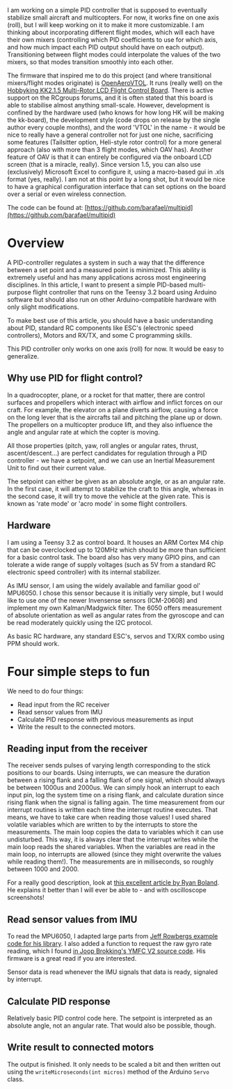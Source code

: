 I am working on a simple PID controller that is supposed to eventually
stabilize small aircraft and multicopters. For now, it works fine on one axis
(roll), but I will keep working on it to make it more customizable. I am
thinking about incorporating different flight modes, which will each have their
own mixers (controlling which PID coefficients to use for which axis, and how
much impact each PID output should have on each output). Transitioning between
flight modes could interpolate the values of the two mixers, so that modes
transition smoothly into each other.

The firmware that inspired me to do this project (and where transitional
mixers/flight modes originate) is
[OpenAeroVTOL](https://www.rcgroups.com/forums/showthread.php?1972686-OpenAeroVTOL-with-transitional-mixers-(perfect-for-VTOLs)).
It runs (really well) on the [Hobbyking KK2.1.5 Multi-Rotor LCD Flight Control
Board](https://hobbyking.com/de_de/hobbyking-kk2-1-5-multi-rotor-lcd-flight-control-board-with-6050mpu-and-atmel-644pa.html?___store=de_de).
There is active support on the RCgroups forums, and it is often stated that
this board is able to stabilise almost anything small-scale. However,
development is confined by the hardware used (who knows for how long HK will be
making the kk-board), the development style (code drops on release by the
single author every couple months), and the word 'VTOL' in the name - it would
be nice to really have a general controller not for just one niche, sacrificing
some features (Tailsitter option, Heli-style rotor control) for a more general
approach (also with more than 3 flight modes, which OAV has). Another feature
of OAV is that it can entirely be configured via the onboard LCD screen (that
is a miracle, really). Since version 1.5, you can also use (exclusively)
Microsoft Excel to configure it, using a macro-based gui in .xls format (yes,
really). I am not at this point by a long shot, but it would be nice to have a
graphical configuration interface that can set options on the board over a
serial or even wireless connection.


The code can be found at:
[https://github.com/barafael/multipid](https://github.com/barafael/multipid)

# Overview

A PID-controller regulates a system in such a way that the difference between a
set point and a measured point is minimized. This ability is extremely useful
and has many applications across most engineering disciplines. In this article,
I want to present a simple PID-based multi-purpose flight controller that runs
on the Teensy 3.2 board using Arduino software but should also run on other
Arduino-compatible hardware with only slight modifications.

To make best use of this article, you should have a basic understanding about
PID, standard RC components like ESC's (electronic speed controllers), Motors
and RX/TX, and some C programming skills.

This PID controller only works on one axis (roll) for now. It would be easy to
generalize.

## Why use PID for flight control?

In a quadrocopter, plane, or a rocket for that matter, there are control
surfaces and propellers which interact with airflow and inflict forces on our
craft. For example, the elevator on a plane diverts airflow, causing a force on
the long lever that is the aircrafts tail and pitching the plane up or down.
The propellers on a multicopter produce lift, and they also influence the angle
and angular rate at which the copter is moving.

All those properties (pitch, yaw, roll angles or angular rates, thrust,
ascent/descent...) are perfect candidates for regulation through a PID
controller - we have a setpoint, and we can use an Inertial Measurement Unit to
find out their current value.

The setpoint can either be given as an absolute angle, or as an angular rate.
In the first case, it will attempt to stabilize the craft to this angle,
whereas in the second case, it will try to move the vehicle at the given rate.
This is known as 'rate mode' or 'acro mode' in some flight controllers.

## Hardware

I am using a Teensy 3.2 as control board. It houses an ARM Cortex M4 chip that
can be overclocked up to 120MHz which should be more than sufficient for a
basic control task. The board also has very many GPIO pins, and can tolerate a
wide range of supply voltages (such as 5V from a standard RC electronic speed
controller) with its internal stabilizer.

As IMU sensor, I am using the widely available and familiar good ol' MPU6050. I
chose this sensor because it is initially very simple, but I would like to use
one of the newer Invensense sensors (ICM-20608) and implement my own
Kalman/Madgwick filter. The 6050 offers measurement of absolute orientation as
well as angular rates from the gyroscope and can be read moderately quickly
using the I2C protocol.

As basic RC hardware, any standard ESC's, servos and TX/RX combo using PPM
should work.

# Four simple steps to fun

We need to do four things:

* Read input from the RC receiver
* Read sensor values from IMU
* Calculate PID response with previous measurements as input
* Write the result to the connected motors.

## Reading input from the receiver

The receiver sends pulses of varying length corresponding to the stick
positions to our boards. Using interrupts, we can measure the duration between
a rising flank and a falling flank of one signal, which should always be
between 1000us and 2000us. We can simply hook an interrupt to each input pin,
log the system time on a rising flank, and calculate duration since rising
flank when the signal is falling again.  The time measurement from our
interrupt routines is written each time the interrupt routine executes. That
means, we have to take care when reading those values! I used shared volatile
variables which are written to by the interrupts to store the measurements. The
main loop copies the data to variables which it can use undisturbed. This way,
it is always clear that the interrupt writes while the main loop reads the
shared variables. When the variables are read in the main loop, no interrupts
are allowed (since they might overwrite the values while reading them!). The
measurements are in milliseconds, so roughly between 1000 and 2000.

For a really good description, look at [this excellent article by Ryan
Boland](https://ryanboland.com/blog/reading-rc-receiver-values/). He explains
it better than I will ever be able to - and with oscilloscope screenshots!

## Read sensor values from IMU

To read the MPU6050, I adapted large parts from [Jeff Rowbergs example code for
his
library](https://github.com/jrowberg/i2cdevlib/blob/master/Arduino/MPU6050/examples/MPU6050_DMP6/MPU6050_DMP6.ino).
I also added a function to request the raw gyro rate reading, which I found [in
Joop Brokking's YMFC V2 source
code](http://www.brokking.net/ymfc-3d_v2_main.html). His firmware is a great
read if you are interested.

Sensor data is read whenever the IMU signals that data is ready, signaled by
interrupt.

## Calculate PID response

Relatively basic PID control code here. The setpoint is interpreted as an
absolute angle, not an angular rate. That would also be possible, though.

## Write result to connected motors

The output is finished. It only needs to be scaled a bit and then written out
using the ``writeMicroseconds(int micros)`` method of the Arduino ``Servo``
class.
